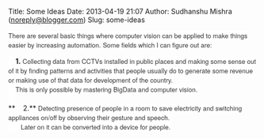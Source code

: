 Title: Some Ideas
Date: 2013-04-19 21:07
Author: Sudhanshu Mishra (noreply@blogger.com)
Slug: some-ideas

<div dir="ltr" style="text-align: left;">
<span style="background-color: white; color: #333333; font-family: 'Helvetica Neue', Arial, sans-serif; font-size: 13px;">There
are several basic things where computer vision can be applied to make
things easier by increasing automation.</span>  
<span style="background-color: white; color: #333333; font-family: 'Helvetica Neue', Arial, sans-serif; font-size: 13px;">Some
fields which I can figure out are:</span>  
  
<span style="background-color: white; color: #333333; font-family: 'Helvetica Neue', Arial, sans-serif; font-size: 13px;">    </span>**1.**<span style="background-color: white; color: #333333; font-family: 'Helvetica Neue', Arial, sans-serif; font-size: 13px;"> Collecting
data from CCTVs installed in public places and making some sense out of
it by finding patterns and activities that people usually do to generate
some revenue or making use of that data for development of the
country.</span>  
<span style="background-color: white; color: #333333; font-family: 'Helvetica Neue', Arial, sans-serif; font-size: 13px;">   
This is only possible by mastering BigData and computer vision. </span>  
<span style="background-color: white; color: #333333; font-family: 'Helvetica Neue', Arial, sans-serif; font-size: 13px;">    </span>  
**   
2.**<span style="background-color: white; color: #333333; font-family: 'Helvetica Neue', Arial, sans-serif; font-size: 13px;"> Detecting
presence of people in a room to save electricity and switching
appliances on/off by observing their gesture and speech.</span>  
<span style="background-color: white; color: #333333; font-family: 'Helvetica Neue', Arial, sans-serif; font-size: 13px;">      
Later on it can be converted into a device for people.</span>  

</div>
</p>

